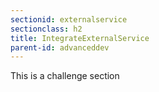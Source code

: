 ```yaml
---
sectionid: externalservice
sectionclass: h2
title: IntegrateExternalService
parent-id: advanceddev
---
```


This is a challenge section


